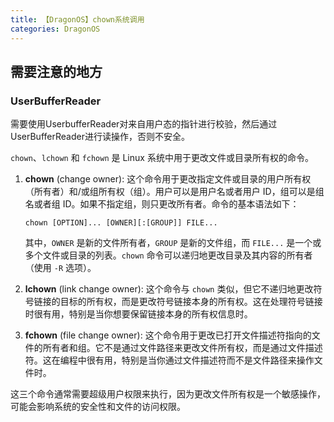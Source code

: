 ```yaml
---
title: 【DragonOS】chown系统调用
categories: DragonOS
---
```

## 需要注意的地方
### UserBufferReader
需要使用UserbufferReader对来自用户态的指针进行校验，然后通过UserBufferReader进行读操作，否则不安全。



`chown`、`lchown` 和 `fchown` 是 Linux 系统中用于更改文件或目录所有权的命令。

1. **chown** (change owner): 这个命令用于更改指定文件或目录的用户所有权（所有者）和/或组所有权（组）。用户可以是用户名或者用户 ID，组可以是组名或者组 ID。如果不指定组，则只更改所有者。命令的基本语法如下：
   ```
   chown [OPTION]... [OWNER][:[GROUP]] FILE...
   ```
   其中，`OWNER` 是新的文件所有者，`GROUP` 是新的文件组，而 `FILE...` 是一个或多个文件或目录的列表。`chown` 命令可以递归地更改目录及其内容的所有者（使用 `-R` 选项）。

2. **lchown** (link change owner): 这个命令与 `chown` 类似，但它不递归地更改符号链接的目标的所有权，而是更改符号链接本身的所有权。这在处理符号链接时很有用，特别是当你想要保留链接本身的所有权信息时。

3. **fchown** (file change owner): 这个命令用于更改已打开文件描述符指向的文件的所有者和组。它不是通过文件路径来更改文件所有权，而是通过文件描述符。这在编程中很有用，特别是当你通过文件描述符而不是文件路径来操作文件时。

这三个命令通常需要超级用户权限来执行，因为更改文件所有权是一个敏感操作，可能会影响系统的安全性和文件的访问权限。
